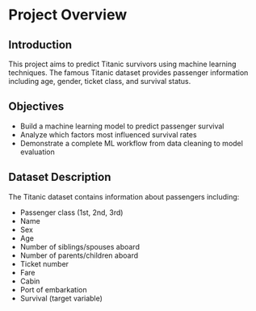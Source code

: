 # Project Overview

## Introduction
This project aims to predict Titanic survivors using machine learning techniques. The famous Titanic dataset provides passenger information including age, gender, ticket class, and survival status.

## Objectives
- Build a machine learning model to predict passenger survival
- Analyze which factors most influenced survival rates
- Demonstrate a complete ML workflow from data cleaning to model evaluation

## Dataset Description
The Titanic dataset contains information about passengers including:
- Passenger class (1st, 2nd, 3rd)
- Name
- Sex
- Age
- Number of siblings/spouses aboard
- Number of parents/children aboard
- Ticket number
- Fare
- Cabin
- Port of embarkation
- Survival (target variable)